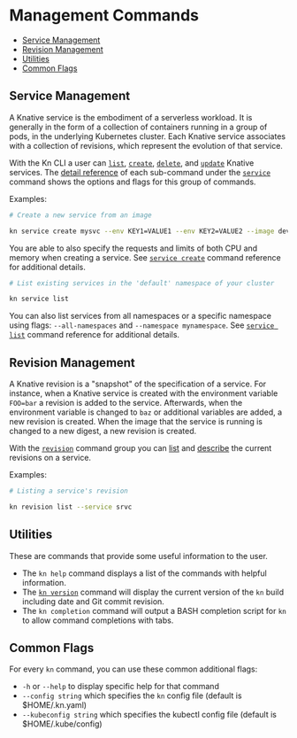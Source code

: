 # Management Commands

* [Service Management](#Service-Management)
* [Revision Management](#Revision-Management)
* [Utilities](#Utilities)
* [Common Flags](#Common-Flags)


## Service Management

A Knative service is the embodiment of a serverless workload. It is generally in the form of a collection of containers running in a group of pods, in the underlying Kubernetes cluster. Each Knative service associates with a collection of revisions, which represent the evolution of that service.

With the Kn CLI a user can [`list`](../cmd/kn_service_list.md), [`create`](../cmd/kn_service_create.md), [`delete`](../cmd/kn_service_delete.md), and [`update`](../cmd/kn_service_update.md) Knative services. The [detail reference](../cmd/kn_service.md) of each sub-command under the [`service`](../cmd/kn_service.md) command shows the options and flags for this group of commands.

Examples:

```bash
# Create a new service from an image

kn service create mysvc --env KEY1=VALUE1 --env KEY2=VALUE2 --image dev.local/ns/image:latest
```

You are able to also specify the requests and limits of both CPU and memory when creating a service. See [`service create`](../cmd/kn_service_create.md) command reference for additional details.

```bash
# List existing services in the 'default' namespace of your cluster

kn service list
```

You can also list services from all namespaces or a specific namespace using flags: `--all-namespaces` and `--namespace mynamespace`. See [`service list`](../cmd/kn_service_list.md) command reference for additional details.


## Revision Management

A Knative revision is a "snapshot" of the specification of a service. For instance, when a Knative service is created with the environment variable `FOO=bar` a revision is added to the service. Afterwards, when the environment variable is changed to `baz` or additional variables are added, a new revision is created. When the image that the service is running is changed to a new digest, a new revision is created.

With the [`revision`](../cmd/kn_revision.md) command group you can [list](../cmd/kn_revision_list.md) and [describe](../cmd/kn_revision_describe.md) the current revisions on a service.

Examples:

```bash
# Listing a service's revision

kn revision list --service srvc
```

## Utilities

These are commands that provide some useful information to the user.

* The `kn help` command displays a list of the commands with helpful information.
* The [`kn version`](../cmd/kn_version.md) command will display the current version of the `kn` build including date and Git commit revision.
* The `kn completion` command will output a BASH completion script for `kn` to allow command completions with tabs.


## Common Flags

For every `kn` command, you can use these common additional flags:

* `-h` or `--help` to display specific help for that command
* `--config string` which specifies the `kn` config file (default is $HOME/.kn.yaml)
* `--kubeconfig string` which specifies the kubectl config file (default is $HOME/.kube/config)

